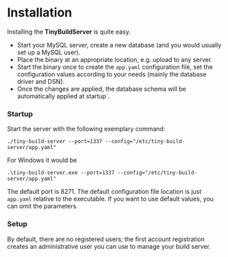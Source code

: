 # Installation

Installing the **TinyBuildServer** is quite easy. 

* Start your MySQL server, create a new database (and you would usually set up a MySQL user). 
* Place the binary at an appropriate location, e.g. upload to any server.
* Start the binary once to create the ``app.yaml`` configuration file, 
set the configuration values according to your needs (mainly the database driver and DSN).
* Once the changes are applied, the database schema will be automatically applied at startup´.

### Startup

Start the server with the following exemplary command:

``./tiny-build-server --port=1337 --config="/etc/tiny-build-server/app.yaml"``

For Windows it would be

``.\tiny-build-server.exe --port=1337 --config="/etc/tiny-build-server/app.yaml"``

The default port is 8271. The default configuration file location is just ``app.yaml`` 
relative to the executable.
If you want to use default values, you can omit the parameters.

### Setup

By default, there are no registered users; the first account registration creates an 
administrative user you can use to manage your build server.